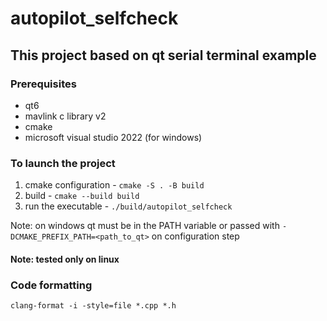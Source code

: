 # autopilot_selfcheck

## This project based on qt serial terminal example

### Prerequisites

* qt6
* mavlink c library v2
* cmake
* microsoft visual studio 2022 (for windows)

### To launch the project

1. cmake configuration - `cmake -S . -B build`
2. build - `cmake --build build`
3. run the executable - `./build/autopilot_selfcheck`

Note: on windows qt must be in the PATH variable or passed with `-DCMAKE_PREFIX_PATH=<path_to_qt>` on configuration step

#### Note: tested only on linux

### Code formatting
`clang-format -i -style=file *.cpp *.h`